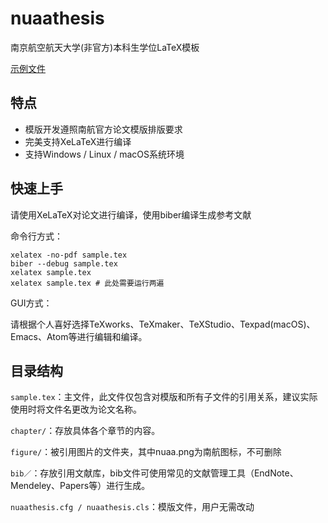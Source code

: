 # nuaathesis
南京航空航天大学(非官方)本科生学位LaTeX模板

[示例文件](https://github.com/jackwzh/nuaathesis/raw/developing/sample.pdf)

## 特点

* 模版开发遵照南航官方论文模版排版要求
* 完美支持XeLaTeX进行编译
* 支持Windows / Linux / macOS系统环境

## 快速上手

请使用XeLaTeX对论文进行编译，使用biber编译生成参考文献

命令行方式：

```
xelatex -no-pdf sample.tex
biber --debug sample.tex
xelatex sample.tex
xelatex sample.tex # 此处需要运行两遍
```

GUI方式：

请根据个人喜好选择TeXworks、TeXmaker、TeXStudio、Texpad(macOS)、Emacs、Atom等进行编辑和编译。

## 目录结构

`sample.tex`：主文件，此文件仅包含对模版和所有子文件的引用关系，建议实际使用时将文件名更改为论文名称。

`chapter/`：存放具体各个章节的内容。

`figure/`：被引用图片的文件夹，其中nuaa.png为南航图标，不可删除

`bib／`：存放引用文献库，bib文件可使用常见的文献管理工具（EndNote、Mendeley、Papers等）进行生成。

`nuaathesis.cfg / nuaathesis.cls`：模版文件，用户无需改动
